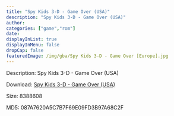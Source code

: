 ```yaml
---
title: "Spy Kids 3-D - Game Over (USA)"
description: "Spy Kids 3-D - Game Over (USA)"
author: 
categories: ["game","rom"]
date: 
displayInList: true
displayInMenu: false
dropCap: false
featuredImage: /img/gba/Spy Kids 3-D - Game Over [Europe].jpg
---
```


Description: Spy Kids 3-D - Game Over (USA)

Download: <a style="text-decoration:underline;" href="https://mega.nz/#!aPJy3a6Q!1e63smBRFhP-PH9lVVUHIbfuXUX9gHe4RRxT0Nnb4Nw" target = "_blank" rel = "nofollow" > Spy Kids 3-D - Game Over (USA)</a>

Size: 8388608

MD5: 087A7620A5C7B7F69E09FD3B97A68C2F

